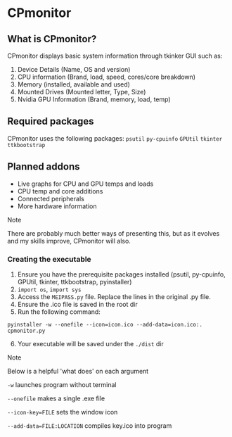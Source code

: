 # CPmonitor

## What is CPmonitor?
CPmonitor  displays basic system information through tkinker GUI such as:

1) Device Details (Name, OS and version)
2) CPU information (Brand, load, speed, cores/core breakdown)
3) Memory (installed, available and used)
4) Mounted Drives (Mounted letter, Type, Size)
5) Nvidia GPU Information (Brand, memory, load, temp)

## Required packages
CPmonitor uses the following packages:
`psutil`
`py-cpuinfo`
`GPUtil`
`tkinter`
`ttkbootstrap`

## Planned addons

- Live graphs for CPU and GPU temps and loads
- CPU temp and core additions
- Connected peripherals
- More hardware information

> [!NOTE]
> There are probably much better ways of presenting this, but as it evolves and my skills improve, CPmonitor will also.

### Creating the executable
1) Ensure you have the prerequisite packages installed (psutil, py-cpuinfo, GPUtil, tkinter, ttkbootstrap, pyinstaller)
2) ```import os```, ```import sys```
3) Access the ```MEIPASS.py``` file. Replace the lines in the original .py file.
4) Ensure the .ico file is saved in the root dir
5) Run the following command:
   
``` pyinstaller -w --onefile --icon=icon.ico --add-data=icon.ico:. cpmonitor.py ```

6) Your executable will be saved under the ```./dist``` dir
   
> [!NOTE]
> Below is a helpful 'what does' on each argument

```-w``` launches program without terminal

```--onefile``` makes a single .exe file

```--icon-key=FILE``` sets the window icon

```--add-data=FILE:LOCATION``` compiles key.ico into program
